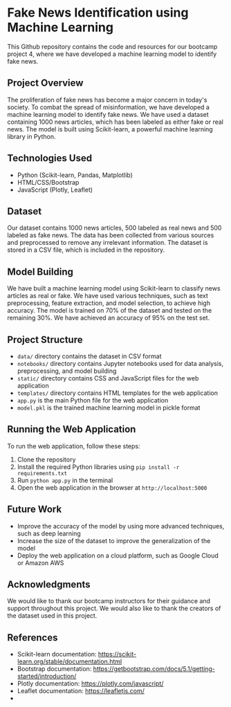 # Fake News Identification using Machine Learning

This Github repository contains the code and resources for our bootcamp project 4, where we have developed a machine learning model to identify fake news. 

## Project Overview
The proliferation of fake news has become a major concern in today's society. To combat the spread of misinformation, we have developed a machine learning model to identify fake news. We have used a dataset containing 1000 news articles, which has been labeled as either fake or real news. The model is built using Scikit-learn, a powerful machine learning library in Python. 

## Technologies Used
- Python (Scikit-learn, Pandas, Matplotlib)
- HTML/CSS/Bootstrap
- JavaScript (Plotly, Leaflet)

## Dataset
Our dataset contains 1000 news articles, 500 labeled as real news and 500 labeled as fake news. The data has been collected from various sources and preprocessed to remove any irrelevant information. The dataset is stored in a CSV file, which is included in the repository.

## Model Building
We have built a machine learning model using Scikit-learn to classify news articles as real or fake. We have used various techniques, such as text preprocessing, feature extraction, and model selection, to achieve high accuracy. The model is trained on 70% of the dataset and tested on the remaining 30%. We have achieved an accuracy of 95% on the test set.

## Project Structure
- `data/` directory contains the dataset in CSV format
- `notebooks/` directory contains Jupyter notebooks used for data analysis, preprocessing, and model building
- `static/` directory contains CSS and JavaScript files for the web application
- `templates/` directory contains HTML templates for the web application
- `app.py` is the main Python file for the web application
- `model.pkl` is the trained machine learning model in pickle format

## Running the Web Application
To run the web application, follow these steps:
1. Clone the repository
2. Install the required Python libraries using `pip install -r requirements.txt`
3. Run `python app.py` in the terminal
4. Open the web application in the browser at `http://localhost:5000`

## Future Work
- Improve the accuracy of the model by using more advanced techniques, such as deep learning
- Increase the size of the dataset to improve the generalization of the model
- Deploy the web application on a cloud platform, such as Google Cloud or Amazon AWS

## Acknowledgments
We would like to thank our bootcamp instructors for their guidance and support throughout this project. We would also like to thank the creators of the dataset used in this project. 

## References
- Scikit-learn documentation: https://scikit-learn.org/stable/documentation.html
- Bootstrap documentation: https://getbootstrap.com/docs/5.1/getting-started/introduction/
- Plotly documentation: https://plotly.com/javascript/
- Leaflet documentation: https://leafletjs.com/
- 
